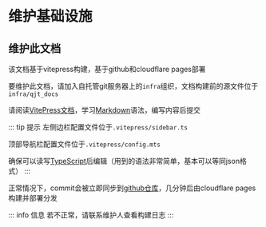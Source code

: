 # 维护基础设施
## 维护此文档
该文档基于vitepress构建，基于github和cloudflare pages部署

要维护此文档，请加入自托管git服务器上的`infra`组织，文档构建前的源文件位于`infra/qjt_docs`

请阅读[VitePress文档](https://vitepress.dev/zh/)，学习[Markdown](https://soc.ustc.edu.cn/Digital/lab0/markdown/)语法，编写内容后提交

::: tip 提示
左侧边栏配置文件位于`.vitepress/sidebar.ts`

顶部导航栏配置文件位于`.vitepress/config.mts`

确保可以读写[TypeScript](https://wangdoc.com/typescript/)后编辑（用到的语法非常简单，基本可以等同json格式）
:::

正常情况下，commit会被立即同步到[github仓库](https://github.com/stydxm/qtj_docs)，几分钟后由cloudflare pages构建并部署分发

::: info 信息
若不正常，请联系维护人查看构建日志
:::
